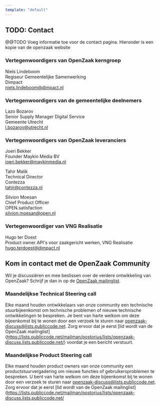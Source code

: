 ```yaml
---
template: "default"
---
```


## TODO: Contact

@@TODO Voeg informatie toe voor de contact pagina. Hieronder is een kopie van de openzaak website

### Vertegenwoordigers van OpenZaak kerngroep

Niels Lindeboom <br/>
Regiseur Gemeentelijke Samenwerking<br/>
Dimpact<br/>
[niels.lindeboom@dimpact.nl](mailto:niels.lindeboom@dimpact.nl)

### Vertegenwoordigers van de gemeentelijke deelnemers
Lazo Bozarov<br/>
Senior Supply Manager Digital Service<br/>
Gemeente Utrecht<br/>
[l.bozarov@utrecht.nl](mailto:l.bozarov@utrecht.nl)

### Vertegenwoordigers van OpenZaak leveranciers
Joeri Bekker<br/>
Founder Maykin Media BV<br/>
[joeri.bekker@maykinmedia.nl](mailto:joeri.bekker@maykinmedia.nl)

Tahir Malik<br/>
Technical Director<br/>
Contezza<br/>
[tahir@contezza.nl](mailto:tahir@contezza.nl)

Silvion Moesan<br/>
Chief Product Officer<br/>
OPEN.satisfaction<br/>
[silvion.moesan@open.nl](mailto:silvion.moesan@open.nl)

### Vertegenwoordiger van VNG Realisatie
Hugo ter Doest<br/>
Product owner API's voor zaakgericht werken, VNG Realisatie<br/>
[hugo.terdoest@dimpact.nl](mailto:hugo.terdoest@dimpact.nl)

## Kom in contact met de OpenZaak Community

Wil je discussiëren en mee beslissen over de verdere ontwikkeling van OpenZaak? Schrijf je dan in op de [OpenZaak mailinglist](https://lists.publiccode.net/mailman/postorius/lists/openzaak-discuss.lists.publiccode.net/).

### Maandelijkse Technical Steering call

Elke maand houden ontwikkelaars van onze community een technische stuurbijeenkomst om technische problemen of nieuwe technische ontwikkelingen te bespreken. Je bent van harte welkom om deze bijeenkomst bij te wonen door een verzoek te sturen naar openzaak-discuss@lists.publiccode.net. Zorg ervoor dat je eerst [lid wordt van de OpenZaak mailinglist] (https://lists.publiccode.net/mailman/postorius/lists/openzaak-discuss.lists.publiccode.net/) voordat je een bericht verstuurt.


### Maandelijkse Product Steering call

Elke maand houden product owners van onze community een productstuurvergadering om nieuwe functies of gebruikersproblemen te bespreken. U bent van harte welkom om deze bijeenkomst bij te wonen door een verzoek te sturen naar openzaak-discuss@lists.publiccode.net. Zorg ervoor dat je eerst [lid wordt van de OpenZaak mailinglist] (https://lists.publiccode.net/mailman/postorius/lists/openzaak-discuss.lists.publiccode.net/
